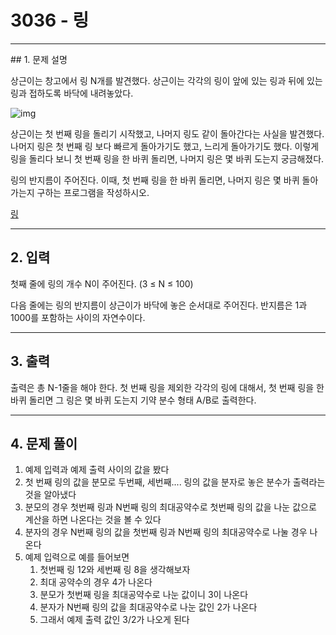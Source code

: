 # 3036 -  링

<hr/>
## 1. 문제 설명

상근이는 창고에서 링 N개를 발견했다. 상근이는 각각의 링이 앞에 있는 링과 뒤에 있는 링과 접하도록 바닥에 내려놓았다. 

![img](https://www.acmicpc.net/upload/images/ring.png)

상근이는 첫 번째 링을 돌리기 시작했고, 나머지 링도 같이 돌아간다는 사실을 발견했다. 나머지 링은 첫 번째 링 보다 빠르게 돌아가기도 했고, 느리게 돌아가기도 했다. 이렇게 링을 돌리다 보니 첫 번째 링을 한 바퀴 돌리면, 나머지 링은 몇 바퀴 도는지 궁금해졌다.

링의 반지름이 주어진다. 이때, 첫 번째 링을 한 바퀴 돌리면, 나머지 링은 몇 바퀴 돌아가는지 구하는 프로그램을 작성하시오.

[링](<https://www.acmicpc.net/problem/3036>)

------

## 2. 입력

첫째 줄에 링의 개수 N이 주어진다. (3 ≤ N ≤ 100)

다음 줄에는 링의 반지름이 상근이가 바닥에 놓은 순서대로 주어진다. 반지름은 1과 1000를 포함하는 사이의 자연수이다.

------

## 3. 출력

출력은 총 N-1줄을 해야 한다. 첫 번째 링을 제외한 각각의 링에 대해서, 첫 번째 링을 한 바퀴 돌리면 그 링은 몇 바퀴 도는지 기약 분수 형태 A/B로 출력한다.

------

## 4. 문제 풀이

1. 예제 입력과 예제 출력 사이의 값을 봤다
2. 첫 번째 링의 값을 분모로 두번째, 세번째.... 링의 값을 분자로 놓은 분수가 출력라는 것을 알아냈다
3. 분모의 경우 첫번째 링과 N번째 링의 최대공약수로 첫번째 링의 값을 나눈 값으로 계산을 하면 나온다는 것을 볼 수 있다
4. 분자의 경우 N번째 링의 값을 첫번째 링과 N번째 링의 최대공약수로 나눌 경우 나온다
5. 예제 입력으로 예를 들어보면
   1. 첫번째 링 12와 세번째 링 8을 생각해보자
   2. 최대 공약수의 경우 4가 나온다
   3. 분모가 첫번째 링을 최대공약수로 나눈 값이니 3이 나온다
   4. 분자가 N번째 링의 값을 최대공약수로 나눈 값인 2가 나온다
   5. 그래서 예제 출력 값인 3/2가 나오게 된다

